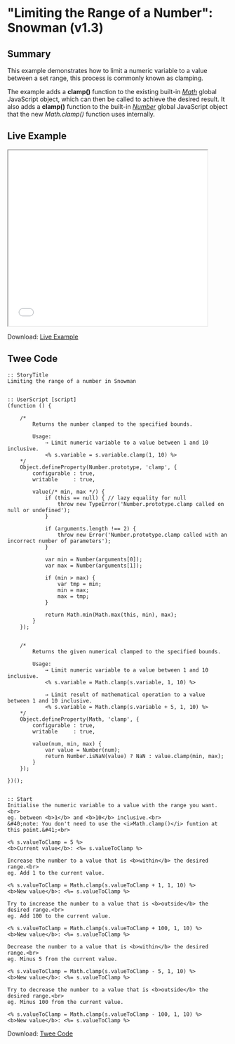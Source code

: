 # "Limiting the Range of a Number": Snowman (v1.3)

## Summary

This example demonstrates how to limit a numeric variable to a value between a set range, this process is commonly known as clamping.

The example adds a **clamp()** function to the existing built-in *[Math](https://developer.mozilla.org/en-US/docs/Web/JavaScript/Reference/Global_Objects/Math)* global JavaScript object, which can then be called to achieve the desired result. It also adds a **clamp()** function to the built-in *[Number](https://developer.mozilla.org/en-US/docs/Web/JavaScript/Reference/Global_Objects/Number)* global JavaScript object that the new *Math.clamp()* function uses internally.

## Live Example

<section>
<iframe src="snowman_clamping_numbers_example.html" height=400 width=90%></iframe>

Download: <a href="snowman_clamping_numbers_example.html" target="_blank">Live Example</a>
</section>

## Twee Code

```
:: StoryTitle
Limiting the range of a number in Snowman


:: UserScript [script]
(function () {

	/*
		Returns the number clamped to the specified bounds.

		Usage:
			→ Limit numeric variable to a value between 1 and 10 inclusive.
			<% s.variable = s.variable.clamp(1, 10) %>
	*/
	Object.defineProperty(Number.prototype, 'clamp', {
		configurable : true,
		writable     : true,

		value(/* min, max */) {
			if (this == null) { // lazy equality for null
				throw new TypeError('Number.prototype.clamp called on null or undefined');
			}

			if (arguments.length !== 2) {
				throw new Error('Number.prototype.clamp called with an incorrect number of parameters');
			}

			var min = Number(arguments[0]);
			var max = Number(arguments[1]);

			if (min > max) {
				var tmp = min;
				min = max;
				max = tmp;
			}

			return Math.min(Math.max(this, min), max);
		}
	});


	/*
		Returns the given numerical clamped to the specified bounds.

		Usage:
			→ Limit numeric variable to a value between 1 and 10 inclusive.
			<% s.variable = Math.clamp(s.variable, 1, 10) %>

			→ Limit result of mathematical operation to a value between 1 and 10 inclusive.
			<% s.variable = Math.clamp(s.variable + 5, 1, 10) %>
	*/
	Object.defineProperty(Math, 'clamp', {
		configurable : true,
		writable     : true,

		value(num, min, max) {
			var value = Number(num);
			return Number.isNaN(value) ? NaN : value.clamp(min, max);
		}
	});

})();


:: Start
Initialise the numeric variable to a value with the range you want.<br>
eg. between <b>1</b> and <b>10</b> inclusive.<br>
&#40;note: You don't need to use the <i>Math.clamp()</i> funtion at this point.&#41;<br>

<% s.valueToClamp = 5 %>
<b>Current value</b>: <%= s.valueToClamp %>

Increase the number to a value that is <b>within</b> the desired range.<br>
eg. Add 1 to the current value.

<% s.valueToClamp = Math.clamp(s.valueToClamp + 1, 1, 10) %>
<b>New value</b>: <%= s.valueToClamp %>

Try to increase the number to a value that is <b>outside</b> the desired range.<br>
eg. Add 100 to the current value.

<% s.valueToClamp = Math.clamp(s.valueToClamp + 100, 1, 10) %>
<b>New value</b>: <%= s.valueToClamp %>

Decrease the number to a value that is <b>within</b> the desired range.<br>
eg. Minus 5 from the current value.

<% s.valueToClamp = Math.clamp(s.valueToClamp - 5, 1, 10) %>
<b>New value</b>: <%= s.valueToClamp %>

Try to decrease the number to a value that is <b>outside</b> the desired range.<br>
eg. Minus 100 from the current value.

<% s.valueToClamp = Math.clamp(s.valueToClamp - 100, 1, 10) %>
<b>New value</b>: <%= s.valueToClamp %>

```

Download: <a href="snowman_clamping_numbers_twee.txt" target="_blank">Twee Code</a>


